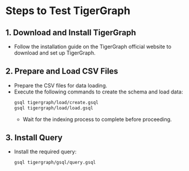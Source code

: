 # Steps to Test TigerGraph

## 1. Download and Install TigerGraph
- Follow the installation guide on the TigerGraph official website to download and set up TigerGraph.

## 2. Prepare and Load CSV Files
- Prepare the CSV files for data loading.
- Execute the following commands to create the schema and load data:
  ```bash
  gsql tigergraph/load/create.gsql
  gsql tigergraph/load/load.gsql
  ```
  - Wait for the indexing process to complete before proceeding.

## 3. Install Query
- Install the required query:
  ```bash
  gsql tigergraph/gsql/query.gsql
  ```

